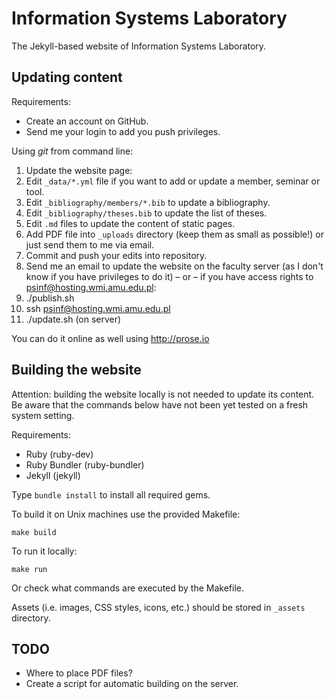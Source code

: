 Information Systems Laboratory
==============================

The Jekyll-based website of Information Systems Laboratory.


Updating content
----------------

Requirements:

* Create an account on GitHub.
* Send me your login to add you push privileges.

Using *git* from command line:

1. Update the website page:
  1. Edit `_data/*.yml` file if you want to add or update a member, seminar or tool.
  2. Edit `_bibliography/members/*.bib` to update a bibliography.
  2. Edit `_bibliography/theses.bib` to update the list of theses.
  3. Edit `.md` files to update the content of static pages.
  4. Add PDF file into `_uploads` directory (keep them as small as possible!) or just send them to me via email.
2. Commit and push your edits into repository.
3. Send me an email to update the website on the faculty server (as I don't know if you have privileges to do it) – or – if you have access rights to psinf@hosting.wmi.amu.edu.pl:
  1. ./publish.sh
  2. ssh psinf@hosting.wmi.amu.edu.pl
  3. ./update.sh (on server)

You can do it online as well using http://prose.io


Building the website
--------------------

Attention: building the website locally is not needed to update its content.
Be aware that the commands below have not been yet tested on a fresh system setting.

Requirements:

* Ruby (ruby-dev)
* Ruby Bundler (ruby-bundler)
* Jekyll (jekyll)

Type `bundle install` to install all required gems.

To build it on Unix machines use the provided Makefile:

    make build

To run it locally:

    make run

Or check what commands are executed by the Makefile.

Assets (i.e. images, CSS styles, icons, etc.) should be stored in `_assets` directory.


TODO
----

* Where to place PDF files?
* Create a script for automatic building on the server.


